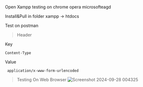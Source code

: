 Open Xampp testing on chrome opera microsofteagd

Install&Pull in folder xampp -> htdocs

Test on postman

> Header

Key

    Content-Type

Value

     application/x-www-form-urlencoded

> Testing On Web Browser
![Screenshot 2024-09-28 004325](https://github.com/user-attachments/assets/efa86a7c-d974-4de9-90f5-e6fa92428699)
